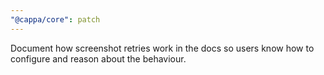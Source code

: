 ```yaml
---
"@cappa/core": patch
---
```


Document how screenshot retries work in the docs so users know how to
configure and reason about the behaviour.
